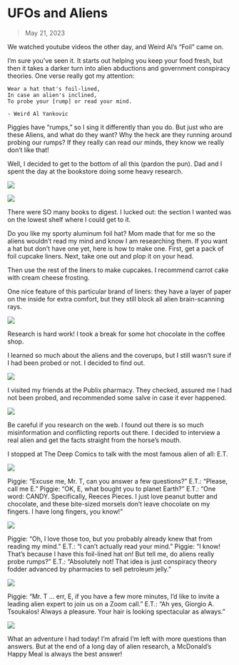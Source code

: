 # UFOs and Aliens

> May 21, 2023

We watched youtube videos the other day, and Weird Al’s “Foil” came on.

I’m sure you’ve seen it. It starts out helping you keep your food fresh, but then it takes a darker turn into alien abductions and government conspiracy theories. One verse really got my attention:

```
Wear a hat that's foil-lined,
In case an alien's inclined,
To probe your [rump] or read your mind.

- Weird Al Yankovic
```

Piggies have “rumps,” so I sing it differently than you do. But just who are these Aliens, and what do they want? Why the heck are they running around probing our rumps? If they really can read our minds, they know we really don’t like that!

Well, I decided to get to the bottom of all this (pardon the pun). Dad and I spent the day at the bookstore doing some heavy research.

![](UFO1.jpg)

![](UFO2.jpg)

There were SO many books to digest. I lucked out: the section I wanted was on the lowest shelf where I could get to it.

Do you like my sporty aluminum foil hat? Mom made that for me so the aliens wouldn’t read my mind and know I am researching them. If you want a hat but don’t have one yet, here is how to make one. First, get a pack of foil cupcake liners. Next, take one out and plop it on your head.

Then use the rest of the liners to make cupcakes. I recommend carrot cake with cream cheese frosting.

One nice feature of this particular brand of liners: they have a layer of paper on the inside for extra comfort, but they still block all alien brain-scanning rays.

![](UFO3.jpg)

Research is hard work! I took a break for some hot chocolate in the coffee shop.

I learned so much about the aliens and the coverups, but I still wasn’t sure if I had been probed or not. I decided to find out.

![](UFO4.jpg)

I visited my friends at the Publix pharmacy. They checked, assured me I had not been probed, and recommended some salve in case it ever happened.

![](UFO9.jpg)

Be careful if you research on the web. I found out there is so much misinformation and conflicting reports out there. I decided to interview a real alien and get the facts straight from the horse’s mouth.

I stopped at The Deep Comics to talk with the most famous alien of all: E.T.

![](UFO8.jpg)

Piggie: “Excuse me, Mr. T, can you answer a few questions?”
E.T.: “Please, call me E.”
Piggie: “OK, E, what bought you to planet Earth?”
E.T.: “One word: CANDY. Specifically, Reeces Pieces. I just love peanut butter and chocolate, and these bite-sized morsels don’t leave chocolate on my fingers. I have long fingers, you know!”

![](UFO7.jpg)

Piggie: “Oh, I love those too, but you probably already knew that from reading my mind.”
E.T.: “I can’t actually read your mind.”
Piggie: “I know! That’s because I have this foil-lined hat on! But tell me, do aliens really probe rumps?”
E.T.: “Absolutely not! That idea is just conspiracy theory fodder advanced by pharmacies to sell petroleum jelly.”

![](UFO11.jpg)

Piggie: “Mr. T … err, E, if you have a few more minutes, I’d like to invite a leading alien expert to join us on a Zoom call.”
E.T.: “Ah yes, Giorgio A. Tsoukalos! Always a pleasure. Your hair is looking spectacular as always.”

![](UFO10.jpg)

What an adventure I had today! I’m afraid I’m left with more questions than answers. But at the end of a long day of alien research, a McDonald’s Happy Meal is always the best answer!
